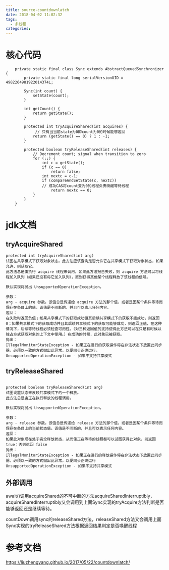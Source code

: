```yaml
---
title: source-countdownlatch
date: 2018-04-02 11:02:32
tags:
  - 多线程
categories:
---
```

# 核心代码
```
    private static final class Sync extends AbstractQueuedSynchronizer {
        private static final long serialVersionUID = 4982264981922014374L;

        Sync(int count) {
            setState(count);
        }

        int getCount() {
            return getState();
        }

        protected int tryAcquireShared(int acquires) {
       		 // 只有当当前state为0即count为0的时候能够返回
            return (getState() == 0) ? 1 : -1;
        }

        protected boolean tryReleaseShared(int releases) {
            // Decrement count; signal when transition to zero
            for (;;) {
                int c = getState();
                if (c == 0)
                    return false;
                int nextc = c-1;
                if (compareAndSetState(c, nextc))
                // 成功CAS将count变为0的线程负责唤醒等待线程
                    return nextc == 0;
            }
        }
    }
```


# jdk文档
## tryAcquireShared
```
protected int tryAcquireShared(int arg)
试图在共享模式下获取对象状态。此方法应该查询是否允许它在共享模式下获取对象状态，如果允许，则获取它。
此方法总是由执行 acquire 线程来调用。如果此方法报告失败，则 acquire 方法可以将线程加入队列（如果还没有将它加入队列），直到获得其他某个线程释放了该线程的信号。

默认实现将抛出 UnsupportedOperationException。

参数：
arg - acquire 参数。该值总是传递给 acquire 方法的那个值，或者是因某个条件等待而保存在条目上的值。该值是不间断的，并且可以表示任何内容。
返回：
在失败时返回负值；如果共享模式下的获取成功但其后续共享模式下的获取不能成功，则返回 0；如果共享模式下的获取成功并且其后续共享模式下的获取可能够成功，则返回正值，在这种情况下，后续等待线程必须检查可用性。（对三种返回值的支持使得此方法可以在只是有时候以独占方式获取对象的上下文中使用。）在成功的时候，此对象已被获取。
抛出：
IllegalMonitorStateException - 如果正在进行的获取操作将在非法状态下放置此同步器。必须以一致的方式抛出此异常，以便同步正确运行。
UnsupportedOperationException - 如果不支持共享模式
```

## tryReleaseShared

```

protected boolean tryReleaseShared(int arg)
试图设置状态来反映共享模式下的一个释放。
此方法总是由正在执行释放的线程调用。

默认实现将抛出 UnsupportedOperationException。

参数：
arg - release 参数。该值总是传递给 release 方法的那个值，或者是因某个条件等待而保存在条目上的当前状态值。该值是不间断的，并且可以表示任何内容。
返回：
如果此对象现在处于完全释放状态，从而使正在等待的线程都可以试图获得此对象，则返回 true；否则返回 false
抛出：
IllegalMonitorStateException - 如果正在进行的释放操作将在非法状态下放置此同步器。必须以一致的方式抛出此异常，以便同步正确运行
UnsupportedOperationException - 如果不支持共享模式
```
## 外部调用
await()调用acquireShared的不可中断的方法acquireSharedInterruptibly，acquireSharedInterruptibly又会调用到上面Sync实现的tryAcquire方法判断是否能够返回还是继续等待。

countDown调用sync的releaseShared方法，releaseShared方法又会调用上面Sync实现的tryReleaseShared方法根据返回结果判定是否唤醒线程


# 参考文档
https://liuzhengyang.github.io/2017/05/22/countdownlatch/
